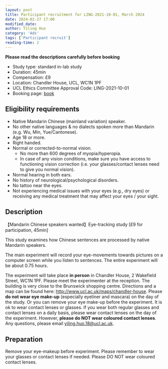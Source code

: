 ```yaml
---
layout: post
title: Participant recruitment for LING-2021-10-01, March 2024
date: 2024-02-27 17:00
modified_date: 
author: Yiling Huo
category: 'Ads'
tags: ['Participant recruit']
reading-time: 2
---
```


**Please read the descriptions carefully before booking**

- Study type: standard in-lab study
- Duration: 45min
- Compensation: £9
- Location: Chandler House, UCL, WC1N 1PF
- UCL Ethics Committee Approval Code: LING-2021-10-01
- Booking page: [book](https://outlook.office365.com/owa/calendar/ExperimentparticipantsignupLING20211001March2024@live.ucl.ac.uk/bookings/s/JFprM8hZAUuJlJNXj73RrQ2)

## Eligibility requirements

- Native Mandarin Chinese (mainland variation) speaker. 
- No other native languages & no dialects spoken more than Mandarin (e.g. Wu, Min, Yue/Cantonese). 
- Age 18 or more. 
- Right handed. 
- Normal or corrected-to-normal vision.
    - No more than 600 degrees of myopia/hyperopia. 
    - In case of any vision conditions, make sure you have access to functioning vision correction (i.e. your glasses/contact lenses need to give you normal vision).
- Normal hearing in both ears.
- No history of neurological/psychological disorders.
- No tattoo near the eyes. 
- Not experiencing medical issues with your eyes (e.g., dry eyes) or receiving any medical treatment that may affect your eyes / your sight. 

## Description

【Mandarin Chinese speakers wanted】Eye-tracking study [£9 for participation, 45min]

This study examines how Chinese sentences are processed by native Mandarin speakers.

The main experiment will record your eye-movements towards pictures on a computer screen while you listen to sentences. The entire experiment will be about 0.75 hours.

The experiment will take place **in person** in Chandler House, 2 Wakefield Street, WC1N 1PF. Please meet the experimenter at the reception. The building is very close to the Brunswick shopping centre. Directions and a map can be found here: http://www.ucl.ac.uk/maps/chandler-house. Please **do not wear eye make-up** (especially eyeliner and mascara) on the day of the study. Or you can remove your eye make-up before the experiment. It is ok to wear contact lenses or glasses. If you wear both regular glasses and contact lenses on a daily basis, please wear contact lenses on the day of the experiment. However, **please do NOT wear coloured contact lenses**. Any questions, please email yiling.huo.18@ucl.ac.uk.

## Preparation

Remove your eye-makeup before experiment. Please remember to wear your glasses or contact lenses if needed. Please DO NOT wear coloured contact lenses.